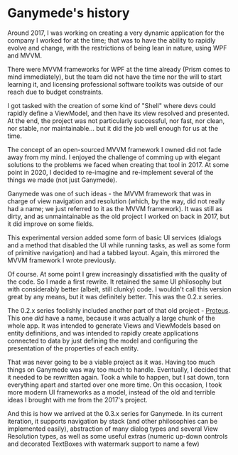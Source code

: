 # Ganymede's history

Around 2017, I was working on creating a very dynamic application for the company I worked for at the time; that was to have the ability to rapidly evolve and change, with the restrictions of being lean in nature, using WPF and MVVM.

There were MVVM frameworks for WPF at the time already (Prism comes to mind immediately), but the team did not have the time nor the will to start learning it, and licensing professional software toolkits was outside of our reach due to budget constraints.

I got tasked with the creation of some kind of "Shell" where devs could rapidly define a ViewModel, and then have its view resolved and presented. At the end, the project was not particularly successful, nor fast, nor clean, nor stable, nor maintainable... but it did the job well enough for us at the time.

The concept of an open-sourced MVVM framework I owned did not fade away from my mind. I enjoyed the challenge of comming up with elegant solutions to the problems we faced when creating that tool in 2017. At some point in 2020, I decided to re-imagine and re-implement several of the things we made (not just Ganymede).

Ganymede was one of such ideas - the MVVM framework that was in charge of view navigation and resolution (which, by the way, did not really had a name; we just referred to it as the MVVM framework). It was still as dirty, and as unmaintainable as the old project I worked on back in 2017, but it did improve on some fields.

This experimental version added some form of basic UI services (dialogs and a method that disabled the UI while running tasks, as well as some form of primitive navigation) and had a tabbed layout. Again, this mirrored the MVVM framework I wrote previously.

Of course. At some point I grew increasingly dissatisfied with the quality of the code. So I made a first rewrite. It retained the same UI philosophy but with considerably better (albeit, still clunky) code. I wouldn't call this version great by any means, but it was definitely better. This was the 0.2.x series.

The 0.2.x series foolishly included another part of that old project - [Proteus](https://github.com/TheXDS/Proteus). This one *did* have a name, because it was actually a large chunk of the whole app. It was intended to generate Views and ViewModels based on entity definitions, and was intended to rapidly create applications connected to data by just defining the model and configuring the presentation of the properties of each entity.

That was never going to be a viable project as it was. Having too much things on Ganymede was way too much to handle. Eventually, I decided that it needed to be rewritten again. Took a while to happen, but I sat down, torn everything apart and started over one more time. On this occasion, I took more modern UI frameworks as a model, instead of the old and terrible ideas I brought with me from the 2017's project.

And this is how we arrived at the 0.3.x series for Ganymede. In its current iteration, it supports navigation by stack (and other philosophies can be implemented easily), abstraction of many dialog types and several View Resolution types, as well as some useful extras (numeric up-down controls and decorated TextBoxes with watermark support to name a few)
